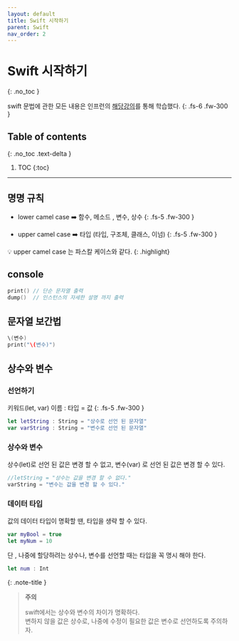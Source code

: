 ```yaml
---
layout: default
title: Swift 시작하기
parent: Swift
nav_order: 2
---
```



# Swift 시작하기
{: .no_toc }


swift 문법에 관한 모든 내용은 인프런의 [해당강의](https://www.inflearn.com/course/%EC%8A%A4%EC%9C%84%ED%94%84%ED%8A%B8-%EA%B8%B0%EB%B3%B8-%EB%AC%B8%EB%B2%95)를 통해 학습했다. 
{: .fs-6 .fw-300 }





## Table of contents
{: .no_toc .text-delta }

1. TOC
{:toc}

---


## 명명 규칙 

- lower camel case  ➡️  함수, 메소드 , 변수, 상수 
{: .fs-5 .fw-300  }

- upper camel case ➡️ 타입 (타입, 구조체, 클래스, 이넘)
{: .fs-5 .fw-300  }

💡 upper camel case 는 파스칼 케이스와 같다. 
{: .highlight}


## console

```swift
print() // 단순 문자열 출력 
dump()  // 인스턴스의 자세한 설명 까지 출력 
```

## 문자열 보간법 

```swift
\(변수)
print("\(변수)")
```



## 상수와 변수 

### 선언하기 

키워드(let, var) 이름 : 타입 = 값
{: .fs-5 .fw-300  }


```swift
let letString : String = "상수로 선언 된 문자열"
var varString : String = "변수로 선언 된 문자열"
```

### 상수와 변수 
상수(let)로 선언 된 값은 변경 할 수 없고, 변수(var) 로 선언 된 값은 변경 할 수 있다. 

``` swift
//letString = "상수는 값을 변경 할 수 없다."
varString = "변수는 값을 변경 할 수 있다."
```

### 데이터 타입
값의 데이터 타입이 명확할 땐, 타입을 생략 할 수 있다. 

``` swift
var myBool = true
let myNum = 10
```

단 , 나중에 할당하려는 상수나, 변수를 선언할 때는 타입을 꼭 명시 해야 한다.
``` swift
let num : Int
```

{: .note-title }
> **주의**
>
> swift에서는 상수와 변수의 차이가 명확하다. <br/> 변하지 않을 값은 상수로, 나중에 수정이 필요한 값은 변수로 선언하도록 주의하자.


